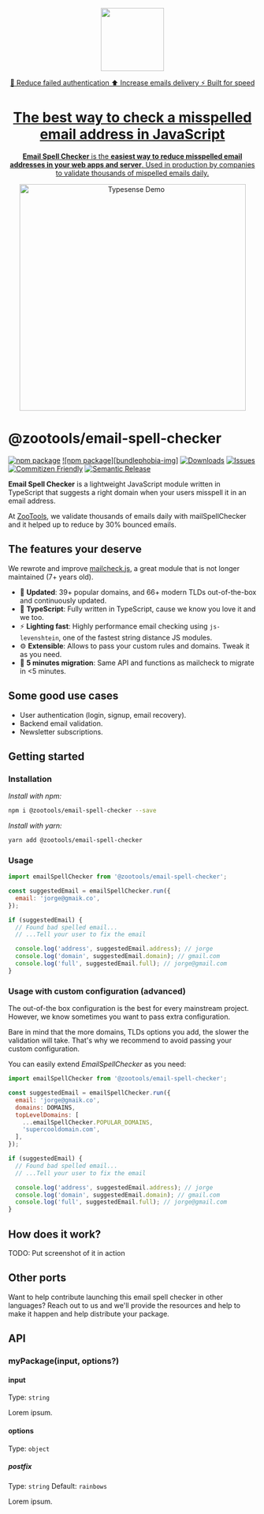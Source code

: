<p align="center">
  <a href="https://zootools.co">
    <picture>
      <source media="(prefers-color-scheme: dark)" srcset="https://open-source.zootools.co/email-spell-checker/email-spell-checker-dark-mode.png?raw=true">
      <img src="https://open-source.zootools.co/email-spell-checker/email-spell-checker-light-mode.png?raw=true" height="128">
    </picture>
    <p align="center">
      🔐 Reduce failed authentication ⬆️ Increase emails delivery ⚡️ Built for speed
    </p>
    <h1 align="center">The best way to check a misspelled email address in JavaScript</h1>
    <p align="center">
      <b>Email Spell Checker</b> is the <strong>easiest way to reduce misspelled email addresses in your web apps and server</strong>. Used in production by companies to validate thousands of mispelled emails daily.
    </p>
  </a>
</p>

<p align="center">
  <img src="assets/typesense_books_demo.gif?raw=true" alt="Typesense Demo" width="459" />
</p>

# @zootools/email-spell-checker

[![npm package][npm-img]][npm-url]
[![npm package][bundlephobia-img]][bundlephobia-url]
[![Downloads][downloads-img]][downloads-url]
[![Issues][issues-img]][issues-url]
[![Commitizen Friendly][commitizen-img]][commitizen-url]
[![Semantic Release][semantic-release-img]][semantic-release-url]

<b>Email Spell Checker</b> is a lightweight JavaScript module written in TypeScript that suggests a right domain when your users misspell it in an email address.

At [ZooTools](https://zootools.co), we validate thousands of emails daily with mailSpellChecker and it helped up to reduce by 30% bounced emails.

## The features your deserve

We rewrote and improve [mailcheck.js](https://github.com/mailcheck/mailcheck), a great module that is not longer maintained (7+ years old).

- 🔋 <b>Updated</b>: 39+ popular domains, and 66+ modern TLDs out-of-the-box and continuously updated.
- 💙 <b>TypeScript</b>: Fully written in TypeScript, cause we know you love it and we too.
- ⚡️ <b>Lighting fast</b>: Highly performance email checking using `js-levenshtein`, one of the fastest string distance JS modules.
- ⚙️ <b>Extensible</b>: Allows to pass your custom rules and domains. Tweak it as you need.
- 🔨 <b>5 minutes migration</b>: Same API and functions as mailcheck to migrate in <5 minutes.

## Some good use cases

- User authentication (login, signup, email recovery).
- Backend email validation.
- Newsletter subscriptions.

## Getting started

### Installation

_Install with npm:_

```bash
npm i @zootools/email-spell-checker --save
```

_Install with yarn:_

```bash
yarn add @zootools/email-spell-checker
```

### Usage

```js
import emailSpellChecker from '@zootools/email-spell-checker';

const suggestedEmail = emailSpellChecker.run({
  email: 'jorge@gmaik.co',
});

if (suggestedEmail) {
  // Found bad spelled email...
  // ...Tell your user to fix the email

  console.log('address', suggestedEmail.address); // jorge
  console.log('domain', suggestedEmail.domain); // gmail.com
  console.log('full', suggestedEmail.full); // jorge@gmail.com
}
```

### Usage with custom configuration (advanced)

The out-of-the box configuration is the best for every mainstream project. However, we know sometimes you want to pass extra configuration.

Bare in mind that the more domains, TLDs options you add, the slower the validation will take. That's why we recommend to avoid passing your custom configuration.

You can easily extend _EmailSpellChecker_ as you need:

```js
import emailSpellChecker from '@zootools/email-spell-checker';

const suggestedEmail = emailSpellChecker.run({
  email: 'jorge@gmaik.co',
  domains: DOMAINS,
  topLevelDomains: [
    ...emailSpellChecker.POPULAR_DOMAINS,
    'supercooldomain.com',
  ],
});

if (suggestedEmail) {
  // Found bad spelled email...
  // ...Tell your user to fix the email

  console.log('address', suggestedEmail.address); // jorge
  console.log('domain', suggestedEmail.domain); // gmail.com
  console.log('full', suggestedEmail.full); // jorge@gmail.com
}
```

## How does it work?

TODO: Put screenshot of it in action

## Other ports

Want to help contribute launching this email spell checker in other languages? Reach out to us and we'll provide the resources and help to make it happen and help distribute your package.

## API

### myPackage(input, options?)

#### input

Type: `string`

Lorem ipsum.

#### options

Type: `object`

##### postfix

Type: `string`
Default: `rainbows`

Lorem ipsum.

[downloads-img]: https://img.shields.io/npm/dt/@zootools/email-spell-checker
[downloads-url]: https://www.npmtrends.com/@zootools/email-spell-checker
[npm-img]: https://img.shields.io/npm/v/@zootools/email-spell-checker
[npm-url]: https://www.npmjs.com/package/@zootools/email-spell-checker
[bundlephobia-url]: https://badgen.net/bundlephobia/minzip/@zootools/email-spell-checker
[issues-img]: https://img.shields.io/github/issues/zootools/email-spell-checker
[issues-url]: https://github.com/zootools/email-spell-checker/issues
[codecov-img]: https://codecov.io/gh/zootools/@zootools/email-spell-checker/branch/main/graph/badge.svg
[codecov-url]: https://codecov.io/gh/zootools/@zootools/email-spell-checker
[semantic-release-img]: https://img.shields.io/badge/%20%20%F0%9F%93%A6%F0%9F%9A%80-semantic--release-e10079.svg
[semantic-release-url]: https://github.com/semantic-release/semantic-release
[commitizen-img]: https://img.shields.io/badge/commitizen-friendly-brightgreen.svg
[commitizen-url]: http://commitizen.github.io/cz-cli/
